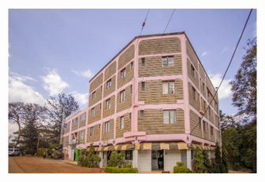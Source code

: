 
![alt tag](https://github.com/MuhikaThomas/Slopes-Villa/blob/master/Pictures/Hotel/pic1.jpg "Slopes Villa hotel")

